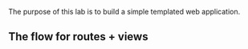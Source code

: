 The purpose of this lab is to build a simple templated web application.

The flow for routes + views
-